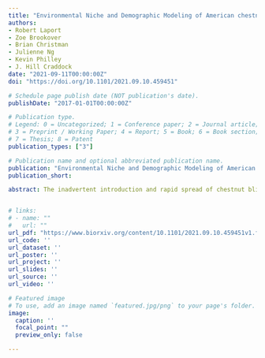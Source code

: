 ```yaml
---
title: "Environmental Niche and Demographic Modeling of American chestnut Near its Southwestern Range Limit"
authors:
- Robert Laport
- Zoe Brookover
- Brian Christman
- Julienne Ng
- Kevin Philley
- J. Hill Craddock
date: "2021-09-11T00:00:00Z"
doi: "https://doi.org/10.1101/2021.09.10.459451"

# Schedule page publish date (NOT publication's date).
publishDate: "2017-01-01T00:00:00Z"

# Publication type.
# Legend: 0 = Uncategorized; 1 = Conference paper; 2 = Journal article;
# 3 = Preprint / Working Paper; 4 = Report; 5 = Book; 6 = Book section;
# 7 = Thesis; 8 = Patent
publication_types: ["3"]

# Publication name and optional abbreviated publication name.
publication: "Environmental Niche and Demographic Modeling of American chestnut Near its Southwestern Range Limit"
publication_short:

abstract: The inadvertent introduction and rapid spread of chestnut blight (caused by Cryphonectria parasitica (Murr.) Barr) in the early 20th century resulted in the demise of American chestnut (Castanea dentata (Marsh.) Borkh.; Fagaceae) as a major component of forest canopies and had negative impacts on eastern forest communities. Research efforts over the last century have documented the persistence of occasional trees and root crown/stump sprouts throughout much of the species’ historic range providing the basis for ongoing breeding of blight-resistant stock and restoration efforts. Unfortunately, it remains unclear how much of the historic range remains climatically suitable for remnant trees that may harbor unique genetic variation for successful reintroduction efforts. Here we investigate whether the southwestern portion of the historical range remains environmentally suitable for undiscovered remnant populations of C. dentata using environmental niche modeling. We also use stage-structured matrix projection models to investigate the potential demographic future of C. dentata in W Tennessee, N Mississippi, SW Kentucky, and NW Alabama based upon observations of American chestnut in these areas over the last several decades. We found that suitable habitat associated with higher elevations and areas of high forest canopy cover occurs throughout much of the southwestern portion of the historical range and that populations of American chestnut in these areas are predicted to drastically decline over the next ∼100-200 years without conservation interventions to mitigate the negative consequences of chestnut blight.


# links:
# - name: ""
#   url: ""
url_pdf: "https://www.biorxiv.org/content/10.1101/2021.09.10.459451v1.full.pdf"
url_code: ''
url_dataset: ''
url_poster: ''
url_project: ''
url_slides: ''
url_source: ''
url_video: ''

# Featured image
# To use, add an image named `featured.jpg/png` to your page's folder. 
image:
  caption: ''
  focal_point: ""
  preview_only: false

---
```

